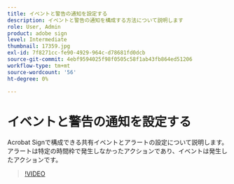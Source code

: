 ```yaml
---
title: イベントと警告の通知を設定する
description: イベントと警告の通知を構成する方法について説明します
role: User, Admin
product: adobe sign
level: Intermediate
thumbnail: 17359.jpg
exl-id: 7f8271cc-fe90-4929-964c-d78681fd0dcb
source-git-commit: 4ebf9594025f98f0505c58f1ab43fb864ed51206
workflow-type: tm+mt
source-wordcount: '56'
ht-degree: 0%

---
```


# イベントと警告の通知を設定する

Acrobat Signで構成できる共有イベントとアラートの設定について説明します。 アラートは特定の時間枠で発生しなかったアクションであり、イベントは発生したアクションです。

>[!VIDEO](https://video.tv.adobe.com/v/343589?quality=12&learn=on&hidetitle=true)
